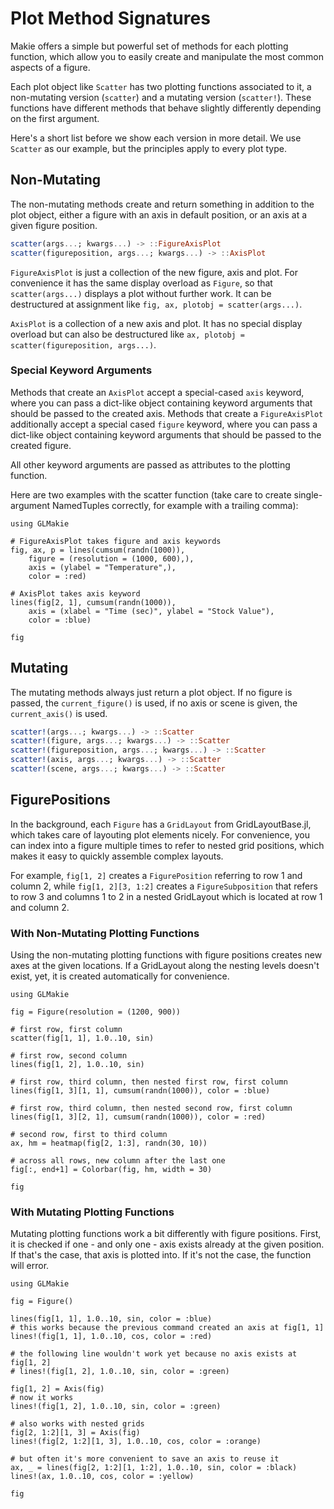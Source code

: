# Plot Method Signatures

Makie offers a simple but powerful set of methods for each plotting function, which allow you to easily create and manipulate the most common aspects of a figure.

Each plot object like `Scatter` has two plotting functions associated to it, a non-mutating version (`scatter`) and a mutating version (`scatter!`).
These functions have different methods that behave slightly differently depending on the first argument.

Here's a short list before we show each version in more detail.
We use `Scatter` as our example, but the principles apply to every plot type.

## Non-Mutating

The non-mutating methods create and return something in addition to the plot object, either a figure with an axis in default position, or an axis at a given figure position.

```julia
scatter(args...; kwargs...) -> ::FigureAxisPlot
scatter(figureposition, args...; kwargs...) -> ::AxisPlot
```

`FigureAxisPlot` is just a collection of the new figure, axis and plot.
For convenience it has the same display overload as `Figure`, so that `scatter(args...)` displays a plot without further work.
It can be destructured at assignment like `fig, ax, plotobj = scatter(args...)`.

`AxisPlot` is a collection of a new axis and plot.
It has no special display overload but can also be destructured like `ax, plotobj = scatter(figureposition, args...)`.

### Special Keyword Arguments

Methods that create an `AxisPlot` accept a special-cased `axis` keyword, where you can pass a dict-like object containing keyword arguments that should be passed to the created axis.
Methods that create a `FigureAxisPlot` additionally accept a special cased `figure` keyword, where you can pass a dict-like object containing keyword arguments that should be passed to the created figure.

All other keyword arguments are passed as attributes to the plotting function.

Here are two examples with the scatter function (take care to create single-argument NamedTuples correctly, for example with a trailing comma):

```@example
using GLMakie

# FigureAxisPlot takes figure and axis keywords
fig, ax, p = lines(cumsum(randn(1000)),
    figure = (resolution = (1000, 600),),
    axis = (ylabel = "Temperature",),
    color = :red)

# AxisPlot takes axis keyword
lines(fig[2, 1], cumsum(randn(1000)),
    axis = (xlabel = "Time (sec)", ylabel = "Stock Value"),
    color = :blue)

fig
```

## Mutating

The mutating methods always just return a plot object.
If no figure is passed, the `current_figure()` is used, if no axis or scene is given, the `current_axis()` is used.

```julia
scatter!(args...; kwargs...) -> ::Scatter
scatter!(figure, args...; kwargs...) -> ::Scatter
scatter!(figureposition, args...; kwargs...) -> ::Scatter
scatter!(axis, args...; kwargs...) -> ::Scatter
scatter!(scene, args...; kwargs...) -> ::Scatter
```

## FigurePositions

In the background, each `Figure` has a `GridLayout` from GridLayoutBase.jl, which takes care of layouting plot elements nicely.
For convenience, you can index into a figure multiple times to refer to nested grid positions, which makes it easy to quickly assemble complex layouts.

For example, `fig[1, 2]` creates a `FigurePosition` referring to row 1 and column 2, while `fig[1, 2][3, 1:2]` creates a `FigureSubposition` that refers to row 3 and columns 1 to 2 in a nested GridLayout which is located at row 1 and column 2.

### With Non-Mutating Plotting Functions

Using the non-mutating plotting functions with figure positions creates new axes at the given locations.
If a GridLayout along the nesting levels doesn't exist, yet, it is created automatically for convenience.

```@example
using GLMakie

fig = Figure(resolution = (1200, 900))

# first row, first column
scatter(fig[1, 1], 1.0..10, sin)

# first row, second column
lines(fig[1, 2], 1.0..10, sin)

# first row, third column, then nested first row, first column
lines(fig[1, 3][1, 1], cumsum(randn(1000)), color = :blue)

# first row, third column, then nested second row, first column
lines(fig[1, 3][2, 1], cumsum(randn(1000)), color = :red)

# second row, first to third column
ax, hm = heatmap(fig[2, 1:3], randn(30, 10))

# across all rows, new column after the last one
fig[:, end+1] = Colorbar(fig, hm, width = 30)

fig
```

### With Mutating Plotting Functions

Mutating plotting functions work a bit differently with figure positions.
First, it is checked if one - and only one - axis exists already at the given position.
If that's the case, that axis is plotted into.
If it's not the case, the function will error.

```@example
using GLMakie

fig = Figure()

lines(fig[1, 1], 1.0..10, sin, color = :blue)
# this works because the previous command created an axis at fig[1, 1]
lines!(fig[1, 1], 1.0..10, cos, color = :red)

# the following line wouldn't work yet because no axis exists at fig[1, 2]
# lines!(fig[1, 2], 1.0..10, sin, color = :green)

fig[1, 2] = Axis(fig)
# now it works
lines!(fig[1, 2], 1.0..10, sin, color = :green)

# also works with nested grids
fig[2, 1:2][1, 3] = Axis(fig)
lines!(fig[2, 1:2][1, 3], 1.0..10, cos, color = :orange)

# but often it's more convenient to save an axis to reuse it
ax, _ = lines(fig[2, 1:2][1, 1:2], 1.0..10, sin, color = :black)
lines!(ax, 1.0..10, cos, color = :yellow)

fig
```